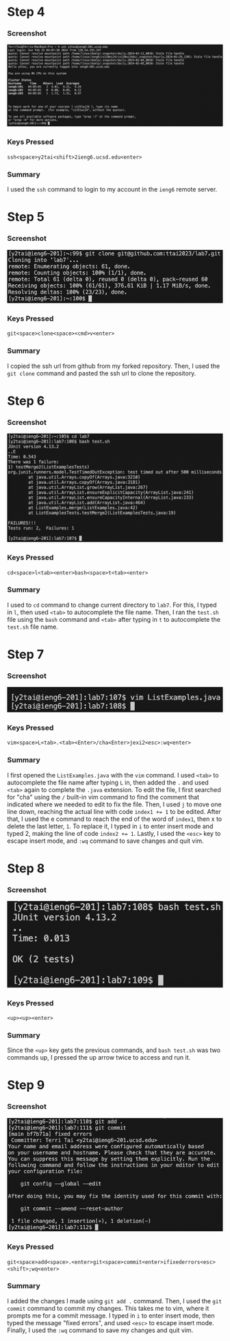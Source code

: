 # Step 4
### Screenshot
![](/Screenshots/step4.png)

### Keys Pressed
```
ssh<space>y2tai<shift>2ieng6.ucsd.edu<enter>
```

### Summary
I used the ```ssh``` command to login to my account in the ```ieng6``` remote server.

# Step 5
### Screenshot
![](/Screenshots/step5.png)

### Keys Pressed
```
git<space>clone<space><cmd>v<enter>
```

### Summary
I copied the ssh url from github from my forked repository. Then, I used the ```git clone``` command and pasted the ssh url to clone the repository.

# Step 6
### Screenshot
![](/Screenshots/step6.png)

### Keys Pressed
```
cd<space>l<tab><enter>bash<space>t<tab><enter>
```

### Summary
I used to ```cd``` command to change current directory to ```lab7```. For this, I typed in ```l```, then used ```<tab>``` to autocomplete the file name. Then, I ran the ```test.sh``` file using the ```bash``` command and ```<tab>``` after typing in ```t``` to autocomplete the ```test.sh``` file name.

# Step 7
### Screenshot
![](/Screenshots/step7.png)

### Keys Pressed
```
vim<space>L<tab>.<tab><Enter>/cha<Enter>jexi2<esc>:wq<enter>
```

### Summary
I first opened the ```ListExamples.java``` with the ```vim``` command. I used ```<tab>``` to autocomplete the file name after typing ```L``` in, then added the ```.``` and used ```<tab>``` again to complete the ```.java``` extension. To edit the file, I first searched for "cha" using the ```/``` built-in vim command to find the comment that indicated where we needed to edit to fix the file. Then, I used ```j``` to move one line down, reaching the actual line with code ```index1 += 1``` to be edited. After that, I used the e command to reach the end of the word of ```index1```, then x to delete the last letter, ```1```. To replace it, I typed in ```i``` to enter insert mode and typed 2, making the line of code ```index2 += 1```. Lastly, I used the ```<esc>``` key to escape insert mode, and ```:wq``` command to save changes and quit vim. 

# Step 8
### Screenshot
![](/Screenshots/step8.png)

### Keys Pressed
```
<up><up><enter>
```

### Summary
Since the ```<up>``` key gets the previous commands, and ```bash test.sh``` was two commands up, I pressed the up arrow twice to access and run it.

# Step 9
### Screenshot
![](/Screenshots/step9.png)

### Keys Pressed
```
git<space>add<space>.<enter>git<space>commit<enter>ifixederrors<esc><shift>;wq<enter>
```

### Summary
I added the changes I made using ```git add .``` command. Then, I used the ```git commit``` command to commit my changes. This takes me to vim, where it prompts me for a commit message. I typed in ```i``` to enter insert mode, then typed the message "fixed errors", and used ```<esc>``` to escape insert mode. Finally, I used the ```:wq``` command to save my changes and quit vim.

